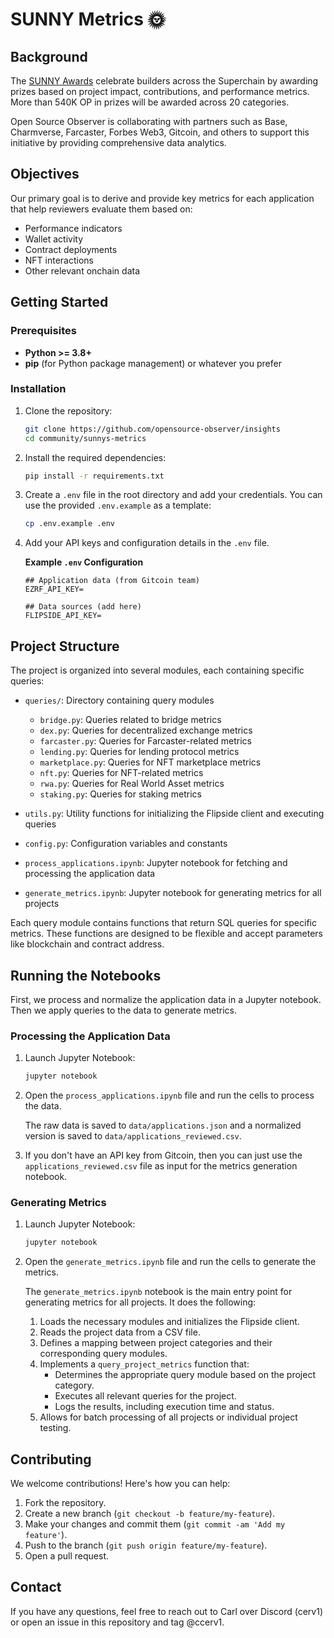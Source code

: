 # SUNNY Metrics 🌞

## Background

The [SUNNY Awards](https://www.thesunnyawards.fun/) celebrate builders across the Superchain by awarding prizes based on project impact, contributions, and performance metrics. More than 540K OP in prizes will be awarded across 20 categories.

Open Source Observer is collaborating with partners such as Base, Charmverse, Farcaster, Forbes Web3, Gitcoin, and others to support this initiative by providing comprehensive data analytics.

## Objectives

Our primary goal is to derive and provide key metrics for each application that help reviewers evaluate them based on:

- Performance indicators
- Wallet activity
- Contract deployments
- NFT interactions
- Other relevant onchain data

## Getting Started

### Prerequisites

- **Python >= 3.8+**
- **pip** (for Python package management) or whatever you prefer

### Installation

1. Clone the repository:

   ```bash
   git clone https://github.com/opensource-observer/insights
   cd community/sunnys-metrics
   ```

2. Install the required dependencies:

   ```bash
   pip install -r requirements.txt
   ```

3. Create a `.env` file in the root directory and add your credentials. You can use the provided `.env.example` as a template:

   ```bash
   cp .env.example .env
   ```

4. Add your API keys and configuration details in the `.env` file.

   **Example `.env` Configuration**

   ```
   ## Application data (from Gitcoin team)
   EZRF_API_KEY=

   ## Data sources (add here)
   FLIPSIDE_API_KEY=
   ```

## Project Structure

The project is organized into several modules, each containing specific queries:

- `queries/`: Directory containing query modules
  - `bridge.py`: Queries related to bridge metrics
  - `dex.py`: Queries for decentralized exchange metrics
  - `farcaster.py`: Queries for Farcaster-related metrics
  - `lending.py`: Queries for lending protocol metrics
  - `marketplace.py`: Queries for NFT marketplace metrics
  - `nft.py`: Queries for NFT-related metrics
  - `rwa.py`: Queries for Real World Asset metrics
  - `staking.py`: Queries for staking metrics
- `utils.py`: Utility functions for initializing the Flipside client and executing queries
- `config.py`: Configuration variables and constants

- `process_applications.ipynb`: Jupyter notebook for fetching and processing the application data
- `generate_metrics.ipynb`: Jupyter notebook for generating metrics for all projects

Each query module contains functions that return SQL queries for specific metrics. These functions are designed to be flexible and accept parameters like blockchain and contract address.

## Running the Notebooks

First, we process and normalize the application data in a Jupyter notebook. Then we apply queries to the data to generate metrics.

### Processing the Application Data

1. Launch Jupyter Notebook:

   ```bash
   jupyter notebook
   ```

2. Open the `process_applications.ipynb` file and run the cells to process the data.

   The raw data is saved to `data/applications.json` and a normalized version is saved to `data/applications_reviewed.csv`.

3. If you don't have an API key from Gitcoin, then you can just use the `applications_reviewed.csv` file as input for the metrics generation notebook.

### Generating Metrics

1. Launch Jupyter Notebook:

   ```bash
   jupyter notebook
   ```

2. Open the `generate_metrics.ipynb` file and run the cells to generate the metrics.

   The `generate_metrics.ipynb` notebook is the main entry point for generating metrics for all projects. It does the following:

   1. Loads the necessary modules and initializes the Flipside client.
   2. Reads the project data from a CSV file.
   3. Defines a mapping between project categories and their corresponding query modules.
   4. Implements a `query_project_metrics` function that:
      - Determines the appropriate query module based on the project category.
      - Executes all relevant queries for the project.
      - Logs the results, including execution time and status.
   5. Allows for batch processing of all projects or individual project testing.

## Contributing

We welcome contributions! Here's how you can help:

1. Fork the repository.
2. Create a new branch (`git checkout -b feature/my-feature`).
3. Make your changes and commit them (`git commit -am 'Add my feature'`).
4. Push to the branch (`git push origin feature/my-feature`).
5. Open a pull request.

## Contact

If you have any questions, feel free to reach out to Carl over Discord (cerv1) or open an issue in this repository and tag @ccerv1.
